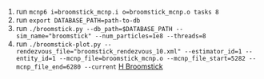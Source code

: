 1. run `mcnp6 i=broomstick_mcnp.i o=broomstick_mcnp.o tasks 8`
2. run `export DATABASE_PATH=path-to-db`
3. run `./broomstick.py --db_path=$DATABASE_PATH --sim_name="broomstick" --num_particles=1e8 --threads=8`
4. run `./broomstick-plot.py --rendezvous_file="broomstick_rendezvous_10.xml" --estimator_id=1 --entity_id=1 --mcnp_file=broomstick_mcnp.o --mcnp_file_start=5282 --mcnp_file_end=6280 --current`
[H Broomstick](h_broomstick_current.png "H Broomstick")